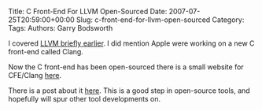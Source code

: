 Title: C Front-End For LLVM Open-Sourced
Date: 2007-07-25T20:59:00+00:00
Slug: c-front-end-for-llvm-open-sourced
Category: 
Tags: 
Authors: Garry Bodsworth

I covered <a href="http://garrys-brain.blogspot.com/2007/07/llvm-low-level-virtual-machine.html">LLVM briefly earlier</a>.  I did mention Apple were working on a new C front-end called Clang.

Now the C front-end has been open-sourced there is a small website for CFE/Clang <a href="http://llvm.org/cfe/">here</a>.

There is a post about it <a href="http://lists.cs.uiuc.edu/pipermail/llvmdev/2007-July/009817.html">here</a>.  This is a good step in open-source tools, and hopefully will spur other tool developments on.
